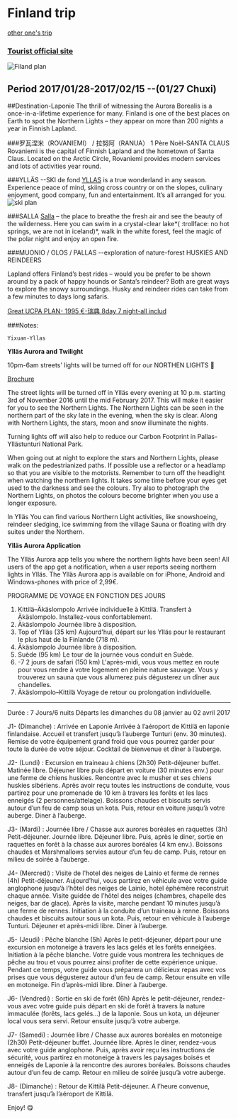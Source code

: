 # Finland trip
[other one's trip](http://www.mafengwo.cn/i/663220.html)

### [Tourist official site](http://www.visitfinland.com/zh/la_pu_lan/)
![Filand plan](http://static2.visitfinland.com/wp-content/uploads/Illustrated-Map.jpg)

## Period 2017/01/28-2017/02/15  --(01/27 Chuxi)

##Destination-Laponie
The thrill of witnessing the Aurora Borealis is a once-in-a-lifetime experience for many. Finland is one of the best places on Earth to spot the Northern Lights – they appear on more than 200 nights a year in Finnish Lapland.

###罗瓦涅米（ROVANIEMI） / 拉努阿（RANUA）
1 Père Noël-SANTA CLAUS
Rovaniemi is the capital of Finnish Lapland and the hometown of Santa Claus. Located on the Arctic Circle, Rovaniemi provides modern services and lots of activities year round.


###YLLÄS  --SKI de fond
[YLLAS](http://www.yllas.fi/en)
is a true wonderland in any season. Experience peace of mind, skiing cross country or on the slopes, culinary enjoyment, good company, fun and entertainment. It’s all arranged for you.
![ski plan](http://www.panoraama.com/yllas/pan/preview.jpg)

###SALLA
[Salla](http://loma.salla.fi/en/)
 – the place to breathe the fresh air and see the beauty of the wilderness. Here you can swim in a crystal-clear lake*( :trollface: no hot springs, we are not in iceland)*, walk in the white forest, feel the magic of the polar night and enjoy an open fire.

###MUONIO / OLOS / PALLAS  --exploration of nature-forest
HUSKIES AND REINDEERS

Lapland offers Finland’s best rides – would you be prefer to be shown around by a pack of happy hounds or Santa’s reindeer? Both are great ways to explore the snowy surroundings. Husky and reindeer rides can take from a few minutes to days long safaris.

[Great UCPA PLAN- 1995 €-瑞典 8day 7 night-all includ](http://www.ucpa-vacances.com/sejour/PAAKTTN10-aurore-boreale-aventure/participants/18/)

###Notes:

```
Yixuan-Yllas
```


**Ylläs Aurora and Twilight**

10pm-6am streets' lights will be turned off for our NORTHEN LIGHTS :milky_way:

[Brochure](https://issuu.com/visityllas/docs/yllas_esite_2016-2017_100_en)

The street lights will be turned off in Ylläs every evening at 10 p.m. starting 3rd of November 2016 until the mid February 2017. This will make it easier for you to see the Northern Lights. The Northern Lights can be seen in the northern part of the sky late in the evening, when the sky is clear. Along with Northern Lights, the stars, moon and snow illuminate the nights.

Turning lights off will also help to reduce our Carbon Footprint in Pallas-Yllästunturi National Park.

When going out at night to explore the stars and Northern Lights, please walk on the pedestrianized paths. If possible use a reflector or a headlamp so that you are visible to the motorists. Remember to turn off the headlight when watching the northern lights. It takes some time before your eyes get used to the darkness and see the colours. Try also to photograph the Northern Lights, on photos the colours become brighter when you use a longer exposure.

In Ylläs You can find various Northern Light activities, like snowshoeing, reindeer sledging, ice swimming from the village Sauna or floating with dry suites under the Northern.

**Ylläs Aurora Application**

The Ylläs Aurora app tells you where the northern lights have been seen! All users of the app get a notification, when a user reports seeing northern lights in Ylläs. The Ylläs Aurora app is available on for iPhone, Android and Windows-phones with price of 2,99€.


PROGRAMME DE VOYAGE EN FONCTION DES JOURS
  1. Kittilä–Äkäslompolo
  Arrivée individuelle à Kittilä. Transfert à Äkäslompolo. Installez-vous confortablement.
  2. Äkäslompolo
  Journée libre à disposition.
  3. Top of Ylläs (35 km)
  Aujourd'hui, départ sur les Ylläs pour le restaurant le plus haut de la Finlande (718 m).
  4. Äkäslompolo
  Journée libre à disposition.
  5. Suède (95 km)
  Le tour de la journée vous conduit en Suède.
  6. -7 2 jours de safari (150 km)
  L'après-midi, vous vous mettez en route pour vous rendre à votre logement en pleine nature sauvage. Vous y trouverez un sauna que vous   allumerez puis dégusterez un dîner aux chandelles.
  8. Äkäslompolo–Kittilä
  Voyage de retour ou prolongation individuelle.
---

Durée : 7 Jours/6 nuits
Départs les dimanches du 08 janvier au 02 avril 2017


J1- (Dimanche) : Arrivée en Laponie
Arrivée à l’aéroport de Kittilä en laponie finlandaise. Accueil et transfert jusqu’à l’auberge Tunturi (env. 30 minutes). Remise de votre équipement grand froid que vous pourrez garder pour toute la durée de votre séjour. Cocktail de bienvenue et dîner à l’auberge. 

J2- (Lundi) : Excursion en traineau à chiens (2h30)
Petit-déjeuner buffet. Matinée libre. Déjeuner libre puis départ en voiture (30 minutes env.) pour une ferme de chiens huskies. Rencontre avec le musher et ses chiens huskies sibériens. Après avoir reçu toutes les instructions de conduite, vous partirez pour une promenade de 10 km à travers les forêts et les lacs enneigés (2 personnes/attelage). Boissons chaudes et biscuits servis autour d’un feu de camp sous un kota. Puis, retour en voiture jusqu’à votre auberge. Diner à l’auberge. 

J3- (Mardi) : Journée libre / Chasse aux aurores boréales en raquettes (3h)
Petit-déjeuner. Journée libre. Déjeuner libre. Puis, après le diner, sortie en raquettes en forêt à la chasse aux aurores boréales (4 km env.). Boissons chaudes et Marshmallows servies autour d’un feu de camp. Puis, retour en milieu de soirée à l’auberge.

J4- (Mercredi) : Visite de l’hotel des neiges de Lainio et ferme de rennes (4h)
Petit-déjeuner. Aujourd’hui, vous partirez en véhicule avec votre guide anglophone jusqu’à l’hôtel des neiges de Lainio, hotel éphémère reconstruit chaque année. Visite guidée de l’hôtel des neiges (chambres, chapelle des neiges, bar de glace). Après la visite, marche pendant 10 minutes jusqu’à une ferme de rennes. Initiation à la conduite d’un traineau à renne. Boissons chaudes et biscuits autour sous un kota. Puis, retour en véhicule à l’auberge Tunturi. Déjeuner et après-midi libre. Diner à l’auberge. 

J5- (Jeudi) : Pêche blanche (5h)
Après le petit-déjeuner, départ pour une excursion en motoneige à travers les lacs gelés et les forêts enneigées. Initiation à la pêche blanche. Votre guide vous montrera les techniques de pêche au trou et vous pourrez ainsi profiter de cette expérience unique. Pendant ce temps, votre guide vous préparera un délicieux repas avec vos prises que vous dégusterez autour d’un feu de camp. Retour ensuite en ville en motoneige. Fin d’après-midi libre. Diner à l’auberge. 

J6- (Vendredi) : Sortie en ski de forêt (6h)
Après le petit-déjeuner, rendez-vous avec votre guide puis départ en ski de forêt à travers la nature immaculée (forêts, lacs gelés…) de la laponie. Sous un kota, un déjeuner local vous sera servi. Retour ensuite jusqu’à votre auberge. 

J7- (Samedi) : Journée libre / Chasse aux aurores boréales en motoneige (2h30)
Petit-déjeuner buffet. Journée libre. Après le diner, rendez-vous avec votre guide anglophone. Puis, après avoir reçu les instructions de sécurité, vous partirez en motoneige à travers les paysages boisés et enneigés de Laponie à la rencontre des aurores boréales. Boissons chaudes autour d’un feu de camp. Retour en milieu de soirée jusqu’à votre auberge. 

J8- (Dimanche) : Retour de Kittilä
Petit-déjeuner. A l’heure convenue, transfert jusqu’à l’aéroport de Kittilä.

Enjoy! :yum:
